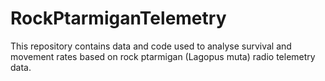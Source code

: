 # RockPtarmiganTelemetry
This repository contains data and code used to analyse survival and movement rates based on rock ptarmigan (Lagopus muta) radio telemetry data. 